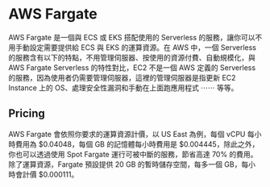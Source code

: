 # AWS Fargate

AWS Fargate 是一個與 ECS 或 EKS 搭配使用的 Serverless 的服務，讓你可以不用手動設定需要提供給 ECS 與 EKS 的運算資源。在 AWS 中，一個 Serverless 的服務含有以下的特點，不用管理伺服器、按使用的資源付費、自動規模化，與 AWS Fargate Serverless 的特性對比，EC2 不是一個 AWS 定義的 Serverless 的服務，因為使用者仍需要管理伺服器，這裡的管理伺服器是指更新 EC2 Instance 上的 OS、處理安全性漏洞和手動在上面跑應用程式 ⋯⋯ 等等。

## Pricing

AWS Fargate 會依照你要求的運算資源計價，以 US East 為例，每個 vCPU 每小時費用為 $0.04048，每個 GB 的記憶體每小時費用是 $0.004445，除此之外，你也可以透過使用 Spot Fargate 運行可被中斷的服務，節省高達 70% 的費用。除了運算資源，Fargate 預設提供 20 GB 的暫時儲存空間，每多一個 GB，每小時會計價 $0.000111。
